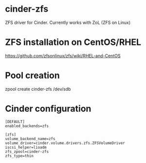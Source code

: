 # cinder-zfs
ZFS driver for Cinder. Currently works with ZoL (ZFS on Linux)

# ZFS installation on CentOS/RHEL
https://github.com/zfsonlinux/zfs/wiki/RHEL-and-CentOS

# Pool creation
zpool create cinder-zfs /dev/sdb 

# Cinder configuration
```
[DEFAULT]
enabled_backends=zfs

[zfs]
volume_backend_name=zfs
volume_driver=cinder.volume.drivers.zfs.ZFSVolumeDriver
iscsi_helper=lioadm
zfs_zpool=cinder-zfs
zfs_type=thin
```


